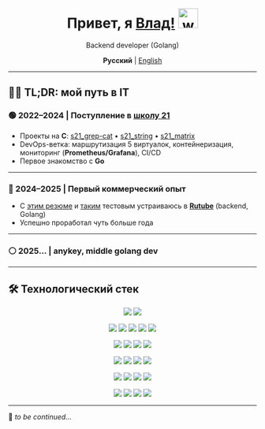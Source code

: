 <div align="center">

  <h1>Привет, я <a href="https://t.me/N0gameNol1fee" target="_blank">Влад!</a>
    <img src="https://github.com/blackcater/blackcater/raw/main/images/Hi.gif"
         alt="waving hand" height="40">
  </h1>

  <p>Backend developer (Golang)</p>

  <p><strong>Русский</strong> | <a href="README.en.md">English</a></p>

</div>

---

## 👨‍💻 TL;DR: мой путь в IT

### 🟢 2022–2024 | Поступление в [школу 21](https://21-school.ru/)

- Проекты на **C**: [s21_grep-cat](https://github.com/Nol1feee/s21_grep-cat) • [s21_string](https://github.com/Nol1feee/s21_string) • [s21_matrix](https://github.com/Nol1feee/s21_matrix)
- DevOps-ветка: маршрутизация 5 виртуалок, контейнеризация, мониторинг (**Prometheus/Grafana**), CI/CD
- Первое знакомство с **Go**

---

### 🔵 2024–2025 | Первый коммерческий опыт

- С [этим резюме](https://drive.google.com/file/d/1sQdEqNMrIZxRQEJbDTvewwGJw6f8mGSK/view) и [таким](https://github.com/Nol1feee/birthday-notifier) тестовым устраиваюсь в **[Rutube](https://rutube.ru/)** (backend, Golang)
- Успешно проработал чуть больше года

---

### ⚪ 2025... | anykey, middle golang dev

---

## 🛠️ Технологический стек

<!-- Languages -->
<p align="center">
  <img src="https://img.shields.io/badge/Go-1.x-00ADD8?logo=go&logoColor=white&style=for-the-badge" />
  <img src="https://img.shields.io/badge/C-lang-5C6BC0?logo=c&logoColor=white&style=for-the-badge" />
</p>

<!-- Databases -->
<p align="center">
  <img src="https://img.shields.io/badge/PostgreSQL-336791?logo=postgresql&logoColor=white&style=for-the-badge" />
  <img src="https://img.shields.io/badge/MongoDB-47A248?logo=mongodb&logoColor=white&style=for-the-badge" />
  <img src="https://img.shields.io/badge/ClickHouse-FFCC00?logo=clickhouse&logoColor=black&style=for-the-badge" />
  <img src="https://img.shields.io/badge/Redis-DC382D?logo=redis&logoColor=white&style=for-the-badge" />
    <img src="https://img.shields.io/badge/Elasticsearch-005571?logo=elasticsearch&logoColor=white&style=for-the-badge" />
</p>

<!-- Infrastructure / DevOps -->
<p align="center">
  <img src="https://img.shields.io/badge/Docker-2496ED?logo=docker&logoColor=white&style=for-the-badge" />
  <img src="https://img.shields.io/badge/Kubernetes-326CE5?logo=kubernetes&logoColor=white&style=for-the-badge" />
  <img src="https://img.shields.io/badge/Rancher-0075A8?logo=rancher&logoColor=white&style=for-the-badge" />
  <img src="https://img.shields.io/badge/GitLab%20CI%2FCD-FC6D26?logo=gitlab&logoColor=white&style=for-the-badge" />
</p>

<!-- Monitoring / Logging -->
<p align="center">
  <img src="https://img.shields.io/badge/Prometheus-E6522C?logo=prometheus&logoColor=white&style=for-the-badge" />
  <img src="https://img.shields.io/badge/Grafana-F46800?logo=grafana&logoColor=white&style=for-the-badge" />
  <img src="https://img.shields.io/badge/Kibana-005571?logo=kibana&logoColor=white&style=for-the-badge" />
  <img src="https://img.shields.io/badge/Sentry-362D59?logo=sentry&logoColor=white&style=for-the-badge" />
</p>

<!-- Messaging / RPC / Search -->
<!-- Messaging / RPC -->
<p align="center">
  <img src="https://img.shields.io/badge/Kafka-231F20?logo=apachekafka&logoColor=white&style=for-the-badge" />
  <img src="https://img.shields.io/badge/gRPC-00B140?logo=grpc&logoColor=white&style=for-the-badge" />
  <img src="https://img.shields.io/badge/REST-FF6C37?logo=fastapi&logoColor=white&style=for-the-badge" />
  <img src="https://img.shields.io/badge/NATS-27AAE1?logo=natsdotio&logoColor=white&style=for-the-badge" />
</p>

<!-- Tools -->
<p align="center">
  <img src="https://img.shields.io/badge/Git-F05032?logo=git&logoColor=white&style=for-the-badge" />
  <img src="https://img.shields.io/badge/Linux-FCC624?logo=linux&logoColor=black&style=for-the-badge" />
  <img src="https://img.shields.io/badge/Nginx-009639?logo=nginx&logoColor=white&style=for-the-badge" />
  <img src="https://img.shields.io/badge/Redash-F23F42?style=for-the-badge" />
</p>

---

📌 _to be continued…_
